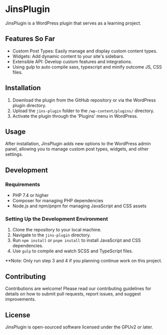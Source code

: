 # JinsPlugin

JinsPlugin is a WordPress plugin that serves as a learning project.

## Features So Far

- Custom Post Types: Easily manage and display custom content types.
- Widgets: Add dynamic content to your site's sidebars.
- Extensible API: Develop custom features and integrations.
- Using gulp to auto compile sass, typescript and minify outcome JS, CSS files.

## Installation

1. Download the plugin from the GitHub repository or via the WordPress plugin directory.
2. Upload the `jins-plugin` folder to the `/wp-content/plugins/` directory.
3. Activate the plugin through the 'Plugins' menu in WordPress.

## Usage

After installation, JinsPlugin adds new options to the WordPress admin panel, allowing you to manage custom post types, widgets, and other settings.

## Development

### Requirements

- PHP 7.4 or higher
- Composer for managing PHP dependencies
- Node.js and npm/pnpm for managing JavaScript and CSS assets

### Setting Up the Development Environment

1. Clone the repository to your local machine.
2. Navigate to the `jins-plugin` directory.
3. Run `npm install` or `pnpm install` to install JavaScript and CSS dependencies.
4. Use `gulp` to compile and watch SCSS and TypeScript files.

**Note: Only run step 3 and 4 if you planning continue work on this project.

## Contributing

Contributions are welcome! Please read our contributing guidelines for details on how to submit pull requests, report issues, and suggest improvements.

## License

JinsPlugin is open-sourced software licensed under the GPUv2 or later.